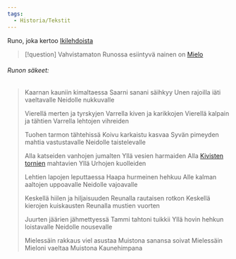 ```yaml
---
tags:
  - Historia/Tekstit
---
```

Runo, joka kertoo [Ikilehdoista](Ikilehdot.md)


>[!question] Vahvistamaton
> Runossa esiintyvä nainen on [Mielo](Mielo.md)


###### Runon säkeet:

>Kaarnan kauniin kimaltaessa 
>Saarni sanani säihkyy 
>Unen rajoilla iäti vaeltavalle 
>Neidolle nukkuvalle 
>
>Vierellä merten ja tyrskyjen 
>Varrella kiven ja karikkojen 
>Vierellä kalpain ja tähtien 
>Varrella lehtojen vihreiden 
>
>Tuohen tarmon tähtehissä 
>Koivu karkaistu kasvaa 
>Syvän pimeyden mahtia vastustavalle 
>Neidolle taistelevalle 
>
>Alla katseiden vanhojen jumalten 
>Yllä vesien harmaiden 
>Alla [Kivisten tornien](Bôl-Thazâdin%20hautatornit.md) mahtavien 
>Yllä Urhojen kuolleiden 
>
>Lehtien lapojen leputtaessa 
>Haapa hurmeinen hehkuu 
>Alle kalman aaltojen uppoavalle 
>Neidolle vajoavalle 
>
>Keskellä hiilen ja hiljaisuuden 
>Reunalla rautaisen rotkon 
>Keskellä kierojen kuiskausten 
>Reunalla mustien vuorten 
>
>Juurten jäärien jähmettyessä 
>Tammi tahtoni tuikkii 
>Yllä hovin hehkun loistavalle 
>Neidolle nousevalle 
>
>Mielessäin rakkaus viel asustaa
>Muistona sanansa soivat 
>Mielessäin Mieloni vaeltaa 
>Muistona Kaunehimpana